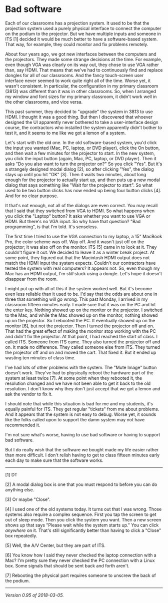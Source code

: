Bad software
============

Each of our classrooms has a projection system.  It used to be that the
projection system used a purely physical interface to connect the computer
on the podium to the projector.  But we have multiple inputs and someone
in ITS [1] decided it would be much better to have a software-based system.
That way, for example, they could monitor and fix problems remotely.

About four years ago, we got new interfaces between the computers and the
projectors.  They made some strange decisions at the time.  For example,
even though VGA was clearly on its way out, they chose to use VGA rather
than, say HDMI.  That means that we've had to continuously find and
replace dongles for all of our classrooms.  And the fancy touch-screen
user interface never seemed to work quite right all of the time.
Worse yet, it wasn't consistent.  In particular, the configuration in my
primary classroom (3813) was different than it was in other classrooms.
So, when I arranged my window and font sizes for my primary classroom,
it didn't work well in the other classrooms, and vice versa.

This past summer, they decided to "upgrade" the system in 3813 to use
HDMI.  I thought it was a good thing.  But then I discovered that whoever
designed the UI apparently never bothered to take a user-interface design
course, the contractors who installed the system apparently didn't bother
to test it, and it seems to me like we got a lemon of a system.

Let's start with the old one.  In the old software-based system, you'd
click the input you wanted (Mac, PC, laptop, or DVD player), click
the On button, and then wait a few minutes for the projector to start.
In the new system, you click the input button (again, Mac, PC, laptop,
or DVD player).  Then it asks "Do you also want to turn the projector on?"
So you click "Yes".  But it's a strangely designed modal dialog [2],
so after clicking "Yes", the dialog stays up until you hit "OK" [3].
Then it waits two minutes, about long enough for the projector to actually
start up, and then puts up a new modal dialog that says something like
"Wait for the projector to start".  So what used to be two button clicks
has now ended up being four button clicks [4].  And for no clear purpose.

It that's not enough, not all of the dialogs are even correct.  You may
recall that I said that they switched from VGA to HDMI.  So what happens
when you click the "Laptop" button?  It asks whether you want to use VGA
or HDMI.  But there's no VGA input.  So why have that question?  "Bad
programming", is that I'm told.  It's senseless.

The first time I tried to use the VGA connection to my laptop, a 15"
MacBook Pro, the color scheme was off.  Way off.  And it wasn't just
off on the projector; it was also off on the monitor.  ITS [5] came in
to look at it.  They couldn't figure it out.  We decided to leave it
as a winter break project.  At some point, they figured out that the
Macintosh HDMI output does not match the HDMI input the system expects.
Couldn't our contractors have tested the system with real computers?
It appears not.  So, even though my Mac has an HDMI output, I'm *still*
stuck using a dongle.  Let's hope it doesn't disappear from the room.

I might put up with all of this if the system worked well.  But it's
become even less reliable than it used to be.  I'd say that the odds
are about one in three that something will go wrong.  This past Monday,
I arrived in my classroom fifteen minutes early.  I made sure that
it was on the PC and hit the enter key.  Nothing showed up on the
monitor or the projector.  I switched to the Mac, and while the Mac
showed up on the monitor, nothing showed up on the projector.  So I
rebooted the PC.  It eventually showed up on the monitor [6], but not
the projector.    Then I turned the projector off and on.  That had the
great effect of making the monitor stop working with the PC and didn't
fix the projector.  At that point, I had reached the start of class.
I called ITS.  Someone from ITS came.  They also turned the projector
off and on.  It made no difference.  They called someone else from ITS.
They turned the projector off and on and moved the cart.  That fixed it.
But it ended up wasting ten minutes of class time.

I've had lots of other problems with the system.  The "Mute Image"
button doesn't work.  They've had to physically reboot the hardware part
of the system at least twice [7].  At some point when they rebooted it,
the resolution changed and we have not been able to get it back to the
old resolution.  I don't know why they don't just accept that we got a
lemon and ask the vendor to fix it.

I should note that while this situation is bad for me and my students,
it's equally painful for ITS.  They get regular "tickets" from me about
problems.  And it appears that the system is not easy to debug.  Worse
yet, it sounds like the folks called upon to support the damn system
may not have recommended it.  

I'm not sure what's worse, having to use bad software or having to
support bad software.

But I do really wish that the software we bought made my life easier
rather than more difficult.  I don't relish having to get to class fifteen
minutes early each day to make sure that the software works.

---

[1] DT

[2] A modal dialog box is one that you must respond to before you can
do anything else.

[3] Or maybe "Close".

[4] I used one of the old systems today.  It turns out that I was wrong.
Those systems also require a complex sequence.  First you tap the screen
to get out of sleep mode.  Then you click the system you want.  Then a
new screen shows up that says "Please wait while the system starts
up."  You can click *anywhere* on it.  That's still significantly better 
than having to click a "Close" box repeatedly.

[5] Well, the A/V Center, but they are part of ITS.

[6] You know how I said they never checked the laptop connection with a
Mac?  I'm pretty sure they never checked the PC connection with a Linux
box.  Some signals that should be sent back and forth aren't.

[7] Rebooting the physical part requires someone to unscrew the back of
the podium.

---

*Version 0.95 of 2018-03-05.*
